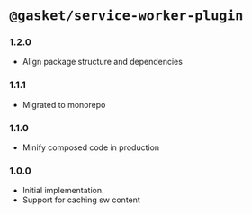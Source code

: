 # `@gasket/service-worker-plugin`

### 1.2.0

- Align package structure and dependencies

### 1.1.1

- Migrated to monorepo

### 1.1.0

- Minify composed code in production

### 1.0.0

- Initial implementation.
- Support for caching sw content
